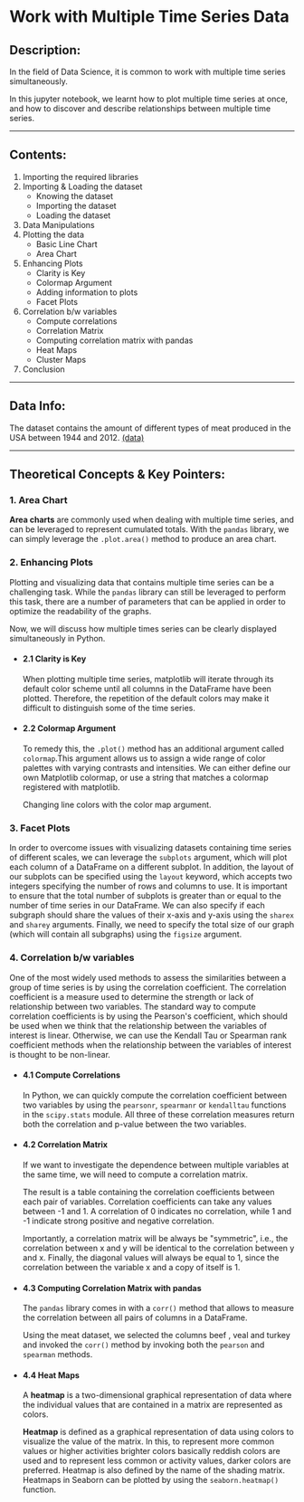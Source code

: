 # Work with Multiple Time Series Data

## Description:

In the field of Data Science, it is common to work with multiple time series simultaneously.

In this jupyter notebook, we learnt how to plot multiple time series at once, and how to discover and describe relationships between multiple time series.

---
## Contents:
1. Importing the required libraries
2. Importing & Loading the dataset
    - Knowing the dataset
    - Importing the dataset
    - Loading the dataset
3. Data Manipulations
4. Plotting the data
    - Basic Line Chart
    - Area Chart
5. Enhancing Plots
    - Clarity is Key
    - Colormap Argument
    - Adding information to plots
    - Facet Plots
6. Correlation b/w variables
    - Compute correlations
    - Correlation Matrix
    - Computing correlation matrix with pandas
    - Heat Maps
    - Cluster Maps
7. Conclusion

---
## Data Info:
The dataset contains the amount of different types of meat produced in the USA between 1944 and 2012. [(data)](https://github.com/Ravjot03/Visualizing-Time-Series-Data-in-Python/blob/main/Chapter-4/ch4_meat.csv)

---
## Theoretical Concepts & Key Pointers:

### 1. Area Chart
**Area charts** are commonly used when dealing with multiple time series, and can be leveraged to represent cumulated totals. With the `pandas` library, we can simply leverage the `.plot.area()` method to produce an area chart.

### 2. Enhancing Plots
Plotting and visualizing data that contains multiple time series can be a challenging task. While the `pandas` library can still be leveraged to perform this task, there are a number of parameters that can be applied in order to optimize the readability of the graphs.

Now, we will discuss how multiple times series can be clearly displayed simultaneously in Python.

- #### 2.1 Clarity is Key
  When plotting multiple time series, matplotlib will iterate through its default color scheme until all columns in the DataFrame have been plotted. Therefore, the repetition   of the default colors may make it difficult to distinguish some of the time series.
  
- #### 2.2 Colormap Argument
  To remedy this, the `.plot()` method has an additional argument called `colormap`.This argument allows us to assign a wide range of color palettes with varying contrasts     and intensities. We can either define our own Matplotlib colormap, or use a string that matches a colormap registered with matplotlib.

  Changing line colors with the color map argument.

### 3. Facet Plots
In order to overcome issues with visualizing datasets containing time series of different scales, we can leverage the `subplots` argument, which will plot each column of a DataFrame on a different subplot. In addition, the layout of our subplots can be specified using the `layout` keyword, which accepts two integers specifying the number of rows and columns to use. It is important to ensure that the total number of subplots is greater than or equal to the number of time series in our DataFrame. We can also specify if each subgraph should share the values of their x-axis and y-axis using the `sharex` and `sharey` arguments. Finally, we need to specify the total size of our graph (which will contain all subgraphs) using the `figsize` argument.

### 4. Correlation b/w variables
One of the most widely used methods to assess the similarities between a group of time series is by using the correlation coefficient. The correlation coefficient is a measure used to determine the strength or lack of relationship between two variables. The standard way to compute correlation coefficients is by using the Pearson's coefficient, which should be used when we think that the relationship between the variables of interest is linear. Otherwise, we can use the Kendall Tau or Spearman rank coefficient methods when the relationship between the variables of interest is thought to be non-linear.

- #### 4.1 Compute Correlations
  In Python, we can quickly compute the correlation coefficient between two variables by using the `pearsonr`, `spearmanr` or `kendalltau` functions in the `scipy.stats`       module. All three of these correlation measures return both the correlation and p-value between the two variables.

- #### 4.2 Correlation Matrix
  If we want to investigate the dependence between multiple variables at the same time, we will need to compute a correlation matrix.

  The result is a table containing the correlation coefficients between each pair of variables. Correlation coefficients can take any values between -1 and 1. A correlation     of 0 indicates no correlation, while 1 and -1 indicate strong positive and negative correlation.

  Importantly, a correlation matrix will be always be "symmetric", i.e., the correlation between x and y will be identical to the correlation between y and x. Finally, the     diagonal values will always be equal to 1, since the correlation between the variable x and a copy of itself is 1.

- #### 4.3 Computing Correlation Matrix with pandas
  The `pandas` library comes in with a `corr()` method that allows to measure the correlation between all pairs of columns in a DataFrame.

  Using the meat dataset, we selected the columns beef , veal and turkey and invoked the `corr()` method by invoking both the `pearson` and `spearman` methods.

- #### 4.4 Heat Maps
  A **heatmap** is a two-dimensional graphical representation of data where the individual values that are contained in a matrix are represented as colors.
  
  **Heatmap** is defined as a graphical representation of data using colors to visualize the value of the matrix. In this, to represent more common values or higher             activities brighter colors basically reddish colors are used and to represent less common or activity values, darker colors are preferred. Heatmap is also defined by the     name of the shading matrix. Heatmaps in Seaborn can be plotted by using the `seaborn.heatmap()` function.
  
